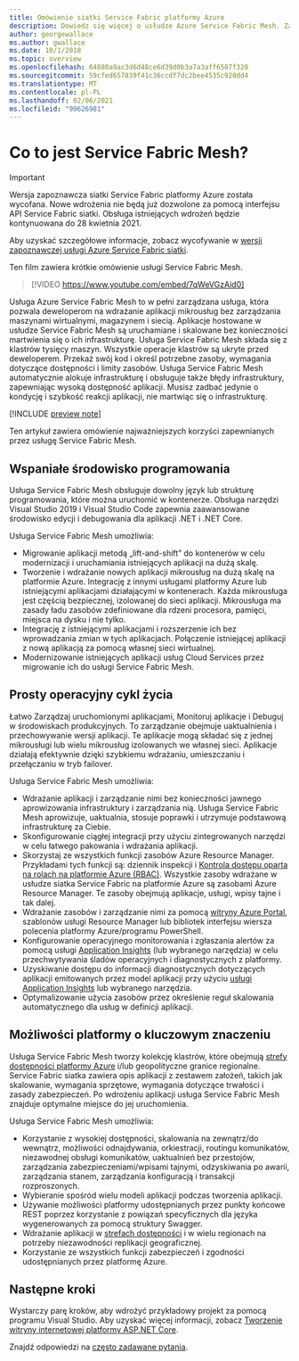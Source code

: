 ```yaml
---
title: Omówienie siatki Service Fabric platformy Azure
description: Dowiedz się więcej o usłudze Azure Service Fabric Mesh. Za pomocą usługi Service Fabric Mesh możesz wdrożyć i skalować aplikację bez martwienia się o wymagania infrastruktury aplikacji.
author: georgewallace
ms.author: gwallace
ms.date: 10/1/2018
ms.topic: overview
ms.openlocfilehash: 64880a9ac3d6d48ce6d39d0b3a7a3aff6587f328
ms.sourcegitcommit: 59cfed657839f41c36ccdf7dc2bee4535c920dd4
ms.translationtype: MT
ms.contentlocale: pl-PL
ms.lasthandoff: 02/06/2021
ms.locfileid: "99626981"
---
```

# <a name="what-is-service-fabric-mesh"></a>Co to jest Service Fabric Mesh?

> [!IMPORTANT]
> Wersja zapoznawcza siatki Service Fabric platformy Azure została wycofana. Nowe wdrożenia nie będą już dozwolone za pomocą interfejsu API Service Fabric siatki. Obsługa istniejących wdrożeń będzie kontynuowana do 28 kwietnia 2021.
> 
> Aby uzyskać szczegółowe informacje, zobacz wycofywanie w [wersji zapoznawczej usługi Azure Service Fabric siatki](https://azure.microsoft.com/updates/azure-service-fabric-mesh-preview-retirement/).

Ten film zawiera krótkie omówienie usługi Service Fabric Mesh.
> [!VIDEO https://www.youtube.com/embed/7qWeVGzAid0]

Usługa Azure Service Fabric Mesh to w pełni zarządzana usługa, która pozwala deweloperom na wdrażanie aplikacji mikrousług bez zarządzania maszynami wirtualnymi, magazynem i siecią. Aplikacje hostowane w usłudze Service Fabric Mesh są uruchamiane i skalowane bez konieczności martwienia się o ich infrastrukturę.  Usługa Service Fabric Mesh składa się z klastrów tysięcy maszyn.  Wszystkie operacje klastrów są ukryte przed deweloperem. Przekaż swój kod i określ potrzebne zasoby, wymagania dotyczące dostępności i limity zasobów.  Usługa Service Fabric Mesh automatycznie alokuje infrastrukturę i obsługuje także błędy infrastruktury, zapewniając wysoką dostępność aplikacji. Musisz zadbać jedynie o kondycję i szybkość reakcji aplikacji, nie martwiąc się o infrastrukturę.  

[!INCLUDE [preview note](./includes/include-preview-note.md)]

Ten artykuł zawiera omówienie najważniejszych korzyści zapewnianych przez usługę Service Fabric Mesh.

## <a name="great-developer-experience"></a>Wspaniałe środowisko programowania

Usługa Service Fabric Mesh obsługuje dowolny język lub strukturę programowania, które można uruchomić w kontenerze. Obsługa narzędzi Visual Studio 2019 i Visual Studio Code zapewnia zaawansowane środowisko edycji i debugowania dla aplikacji .NET i .NET Core. 

Usługa Service Fabric Mesh umożliwia:

- Migrowanie aplikacji metodą „lift-and-shift” do kontenerów w celu modernizacji i uruchamiania istniejących aplikacji na dużą skalę.
- Tworzenie i wdrażanie nowych aplikacji mikrousług na dużą skalę na platformie Azure.  Integrację z innymi usługami platformy Azure lub istniejącymi aplikacjami działającymi w kontenerach. Każda mikrousługa jest częścią bezpiecznej, izolowanej do sieci aplikacji. Mikrousługa ma zasady ładu zasobów zdefiniowane dla rdzeni procesora, pamięci, miejsca na dysku i nie tylko.
- Integrację z istniejącymi aplikacjami i rozszerzenie ich bez wprowadzania zmian w tych aplikacjach. Połączenie istniejącej aplikacji z nową aplikacją za pomocą własnej sieci wirtualnej.  
- Modernizowanie istniejących aplikacji usług Cloud Services przez migrowanie ich do usługi Service Fabric Mesh.  

## <a name="simple-operational-lifecycle"></a>Prosty operacyjny cykl życia

Łatwo Zarządzaj uruchomionymi aplikacjami, Monitoruj aplikacje i Debuguj w środowiskach produkcyjnych. To zarządzanie obejmuje uaktualnienia i przechowywanie wersji aplikacji. Te aplikacje mogą składać się z jednej mikrousługi lub wielu mikrousług izolowanych we własnej sieci. Aplikacje działają efektywnie dzięki szybkiemu wdrażaniu, umieszczaniu i przełączaniu w tryb failover.

Usługa Service Fabric Mesh umożliwia:

- Wdrażanie aplikacji i zarządzanie nimi bez konieczności jawnego aprowizowania infrastruktury i zarządzania nią.  Usługa Service Fabric Mesh aprowizuje, uaktualnia, stosuje poprawki i utrzymuje podstawową infrastrukturę za Ciebie.
- Skonfigurowanie ciągłej integracji przy użyciu zintegrowanych narzędzi w celu łatwego pakowania i wdrażania aplikacji.
- Skorzystaj ze wszystkich funkcji zasobów Azure Resource Manager. Przykładami tych funkcji są: dziennik inspekcji i [Kontrola dostępu oparta na rolach na platformie Azure (RBAC)](../role-based-access-control/overview.md). Wszystkie zasoby wdrażane w usłudze siatka Service Fabric na platformie Azure są zasobami Azure Resource Manager. Te zasoby obejmują aplikacje, usługi, wpisy tajne i tak dalej.
- Wdrażanie zasobów i zarządzanie nimi za pomocą [witryny Azure Portal](https://portal.azure.com), szablonów usługi Resource Manager lub bibliotek interfejsu wiersza polecenia platformy Azure/programu PowerShell.
- Konfigurowanie operacyjnego monitorowania i zgłaszania alertów za pomocą usługi [Application Insights](/azure/application-insights/) (lub wybranego narzędzia) w celu przechwytywania śladów operacyjnych i diagnostycznych z platformy.
- Uzyskiwanie dostępu do informacji diagnostycznych dotyczących aplikacji emitowanych przez model aplikacji przy użyciu [usługi Application Insights](/azure/application-insights/) lub wybranego narzędzia.
- Optymalizowanie użycia zasobów przez określenie reguł skalowania automatycznego dla usług w definicji aplikacji.

## <a name="mission-critical-platform-capabilities"></a>Możliwości platformy o kluczowym znaczeniu

Usługa Service Fabric Mesh tworzy kolekcję klastrów, które obejmują [strefy dostępności platformy Azure](../availability-zones/az-overview.md) i/lub geopolityczne granice regionalne. Service Fabric siatka zawiera opis aplikacji z zestawem założeń, takich jak skalowanie, wymagania sprzętowe, wymagania dotyczące trwałości i zasady zabezpieczeń.  Po wdrożeniu aplikacji usługa Service Fabric Mesh znajduje optymalne miejsce do jej uruchomienia.

Usługa Service Fabric Mesh umożliwia:

- Korzystanie z wysokiej dostępności, skalowania na zewnątrz/do wewnątrz, możliwości odnajdywania, orkiestracji, routingu komunikatów, niezawodnej obsługi komunikatów, uaktualnień bez przestojów, zarządzania zabezpieczeniami/wpisami tajnymi, odzyskiwania po awarii, zarządzania stanem, zarządzania konfiguracją i transakcji rozproszonych.
- Wybieranie spośród wielu modeli aplikacji podczas tworzenia aplikacji.
- Używanie możliwości platformy udostępnianych przez punkty końcowe REST poprzez korzystanie z powiązań specyficznych dla języka wygenerowanych za pomocą struktury Swagger.
- Wdrażanie aplikacji w [strefach dostępności](../availability-zones/az-overview.md) i w wielu regionach na potrzeby niezawodności replikacji geograficznej.
- Korzystanie ze wszystkich funkcji zabezpieczeń i zgodności udostępnianych przez platformę Azure.

## <a name="next-steps"></a>Następne kroki

Wystarczy parę kroków, aby wdrożyć przykładowy projekt za pomocą programu Visual Studio. Aby uzyskać więcej informacji, zobacz [Tworzenie witryny internetowej platformy ASP.NET Core](service-fabric-mesh-quickstart-dotnet-core.md). 

Znajdź odpowiedzi na [często zadawane pytania](service-fabric-mesh-faq.md).


<!-- Links -->

[service-fabric-overview]: ../service-fabric/service-fabric-overview.md
